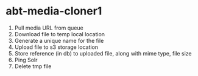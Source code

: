 # abt-media-cloner1

1. Pull media URL from queue
2. Download file to temp local location
3. Generate a unique name for the file
4. Upload file to s3 storage location 
5. Store reference (in db) to uploaded file, along with mime type, file size
6. Ping Solr
7. Delete tmp file